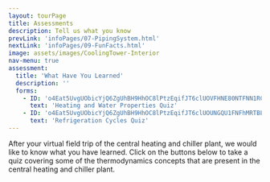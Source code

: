 ```yaml
---
layout: tourPage
title: Assessments
description: Tell us what you know
prevLink: 'infoPages/07-PipingSystem.html'
nextLink: 'infoPages/09-FunFacts.html'
image: assets/images/CoolingTower-Interior
nav-menu: true
assessment:
  title: 'What Have You Learned'
  description: ''
  forms:
    - ID: 'o4Eat5UvgUObicYjQ6ZgUhBH9HhOC8lPtzEqifJT6clUOVFHNE80NTFNN1RCRjlZMk0zVFpERDJBVC4u'
      text: 'Heating and Water Properties Quiz'
    - ID: 'o4Eat5UvgUObicYjQ6ZgUhBH9HhOC8lPtzEqifJT6clUOUNGQU1FNFhMRTBLREc1RENEOUwyREtLQy4u'
      text: 'Refrigeration Cycles Quiz'
---
```

After your virtual field trip of the central heating and chiller plant, we would like to know
what you have learned. Click on the buttons below to take a quiz covering some of the
thermodynamics concepts that are present in the central heating and chiller plant.
